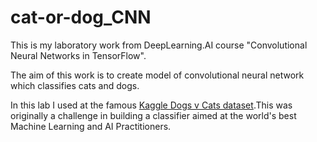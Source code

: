 # cat-or-dog_CNN
This is my laboratory work from DeepLearning.AI course "Convolutional Neural Networks in TensorFlow".

The aim of this work is to create model of convolutional neural network which classifies cats and dogs.

In this lab I used at the famous [Kaggle Dogs v Cats dataset](https://www.kaggle.com/c/dogs-vs-cats).This was originally a challenge in building a classifier aimed at the world's best Machine Learning and AI Practitioners.



